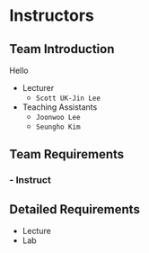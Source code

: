 # Instructors
## Team Introduction
Hello
- Lecturer
    - `Scott UK-Jin Lee`
- Teaching Assistants
    - `Joonwoo Lee`
    - `Seungho Kim`
## Team Requirements
### - Instruct
## Detailed Requirements
- Lecture
- Lab
